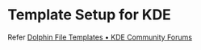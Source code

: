 # Template Setup for KDE
Refer [Dolphin File Templates • KDE Community Forums](https://forum.kde.org/viewtopic.php?f=66&t=75515)